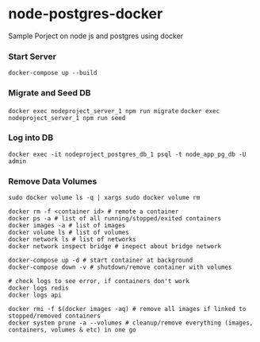 # node-postgres-docker
Sample Porject on node js and postgres using docker

### Start Server
`docker-compose up --build`

### Migrate and Seed DB
`docker exec nodeproject_server_1 npm run migrate`
`docker exec nodeproject_server_1 npm run seed`

### Log into DB
`docker exec -it nodeproject_postgres_db_1 psql -t node_app_pg_db -U admin`

### Remove Data Volumes
`sudo docker volume ls -q | xargs sudo docker volume rm`

```
docker rm -f <container id> # remote a container
docker ps -a # list of all running/stopped/exited containers
docker images -a # list of images
docker volume ls # list of volumes
docker network ls # list of networks
docker network inspect bridge # inepect about bridge network

docker-compose up -d # start container at background
docker-compose down -v # shutdown/remove container with volumes

# check logs to see error, if containers don't work
docker logs redis
docker logs api

docker rmi -f $(docker images -aq) # remove all images if linked to stopped/removed containers
docker system prune -a --volumes # cleanup/remove everything (images, containers, volumes & etc) in one go
```
